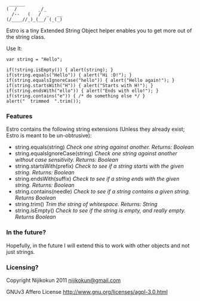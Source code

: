      ______              
    (  /        _/_      
      /--   (   /  _   __
    (/____//_)_(__/ (_(_)

Estro is a tiny Extended String Object helper enables you to get more out of the string class.

Use It:

    var string = "Hello";

    if(!string.isEmpty()) { alert(string); }
    if(string.equals("Hello")) { alert("Hi :D!"); }
    if(string.equalsIgnoreCase("hello")) { alert("Hello again!"); }
    if(string.startsWith("H")) { alert("Starts with H!"); }
    if(string.endsWith("ello")) { alert("Ends with ello!"); }
    if(string.contains("e")) { /* do something else */ }
    alert("  trimmed  ".trim());

<h3>Features</h3>

Estro contains the following string extensions (Unless they already exist; Estro is meant to be un-obtrusive):

  * string.equals(string) *Check one string against another. Returns: Boolean*
  * string.equalsIgnoreCase(string) *Check one string against another without case sensitivity. Returns: Boolean*
  * string.startsWith(prefix) *Check to see if a string starts with the given string. Returns: Boolean*
  * string.endsWith(suffix) *Check to see if a string ends with the given string. Returns: Boolean*
  * string.contains(needle) *Check to see if a string contains a given string. Returns Boolean*
  * string.trim() *Trim the string of whitespace. Returns: String*
  * string.isEmpty() *Check to see if the string is empty, and really empty. Returns Boolean*

<h3>In the future?</h3>

Hopefully, in the future I will extend this to work with other objects and not just strings.

<h3>Licensing?</h3>

Copyright Nijikokun 2011 <nijikokun@gmail.com>

GNUv3 Affero License <http://www.gnu.org/licenses/agpl-3.0.html>